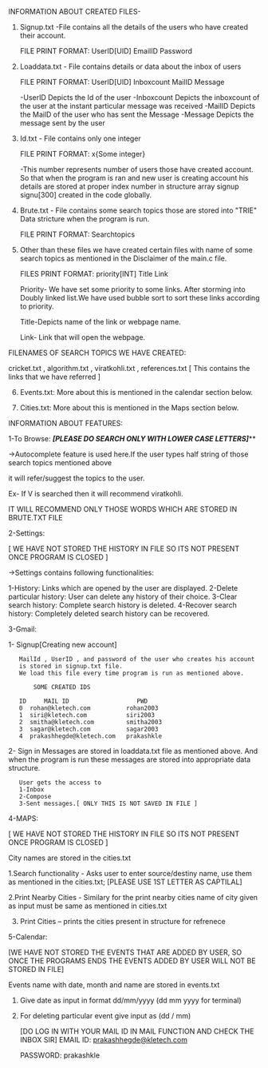 INFORMATION ABOUT CREATED FILES-


1. Signup.txt -File contains all the details of the users who have 
   created their account.
  
   FILE PRINT FORMAT:    UserID[UID]    EmailID    Password

2. Loaddata.txt - File contains details or data about the inbox of users
 
   FILE PRINT FORMAT:    UserID[UID]    Inboxcount    MailID  Message  
 
   -UserID Depicts the Id of the user 
   -Inboxcount Depicts the inboxcount of the user at the instant 
    particular message was received
   -MailID Depicts the MailD of the user who has sent the Message
   -Message Depicts the message sent by the user

3. Id.txt - File contains only one integer
  
   FILE PRINT FORMAT: x{Some integer}
   
   -This number represents number of users those have created account. So
    that when the program is 
    ran and new user is creating account his details are stored at proper
    index number in structure
    array signup signu[300] created in the code globally.

4. Brute.txt - File contains some search topics those are stored into "TRIE"
   Data stricture when the program is run.
   
   FILE PRINT FORMAT: Searchtopics
   
5. Other than these files we have created certain files with name of some 
   search topics as mentioned in the Disclaimer of the main.c file.
  
   FILES PRINT FORMAT: priority[INT]
                       Title
                       Link

   Priority- We have set some priority to some links. After storming into 
   Doubly    linked list.We have used bubble sort to sort these links 
   according to priority.
  
   Title-Depicts name of the link or webpage name.
  
   Link- Link that will open the webpage.
 
   
FILENAMES OF SEARCH TOPICS WE HAVE CREATED: 

cricket.txt , algorithm.txt , viratkohli.txt , references.txt [ This contains the links that we have referred ]

6.  Events.txt: More about this is mentioned in the calendar section below.

7.  Cities.txt: More about this is mentioned in the Maps section below.
  

INFORMATION ABOUT FEATURES:

1-To Browse:
*************[PLEASE DO SEARCH ONLY WITH LOWER CASE LETTERS]***************
  
 ->Autocomplete feature is used here.If the user types half string of those 
   search topics mentioned above
 
 it will refer/suggest the topics to the user.
  
 Ex- If V is searched then it will recommend viratkohli.
   
 IT WILL RECOMMEND ONLY THOSE WORDS WHICH ARE STORED IN BRUTE.TXT FILE

2-Settings:

[ WE HAVE NOT STORED THE HISTORY IN FILE SO ITS NOT PRESENT ONCE PROGRAM IS CLOSED ]
  

 ->Settings contains following functionalities:
   
   1-History: Links which are opened by the user are displayed.
   2-Delete particular history: User can delete any history of their choice.
   3-Clear search history: Complete search history is deleted.
   4-Recover search history: Completely deleted search history 
     can be recovered.

3-Gmail: 
   
    
   1- Signup[Creating new account]
       
       MailId , UserID , and password of the user who creates his account 
       is stored in signup.txt file.
       We load this file every time program is run as mentioned above.
            
           SOME CREATED IDS

       ID     MAIL ID                   PWD
       0  rohan@kletech.com          rohan2003
       1  siri@kletech.com           siri2003
       2  smitha@kletech.com         smitha2003
       3  sagar@kletech.com          sagar2003
       4  prakashhegde@kletech.com   prakashkle



   2- Sign in 
       Messages are stored in loaddata.txt file as mentioned above. And
       when the program is run these 
       messages are stored into appropriate data structure.
       
       User gets the access to 
       1-Inbox
       2-Compose 
       3-Sent messages.[ ONLY THIS IS NOT SAVED IN FILE ]

4-MAPS:

[ WE HAVE NOT STORED THE HISTORY IN FILE SO ITS NOT PRESENT ONCE PROGRAM IS CLOSED ]

City names are stored in the cities.txt 

1.Search functionality - Asks user to enter source/destiny name, use   them as mentioned in the cities.txt;
[PLEASE USE 1ST LETTER AS CAPTILAL]

2.Print Nearby Cities - Similary for the print nearby cities name of city given as input must be same as mentioned in cities.txt 

3. Print Cities – prints the cities present in structure for refrenece


5-Calendar:

[WE HAVE NOT STORED THE EVENTS THAT ARE ADDED BY USER, SO ONCE THE PROGRAMS ENDS THE EVENTS ADDED BY USER WILL NOT BE STORED IN FILE]


 Events name with date, month and name are stored in events.txt

1.	Give date as input in format dd/mm/yyyy (dd mm yyyy for terminal)  

2.	 For deleting particular event give input as (dd / mm) 

  
      [DO LOG IN WITH YOUR MAIL ID IN MAIL FUNCTION  AND CHECK THE INBOX SIR]
      EMAIL ID: prakashhegde@kletech.com 
       
      PASSWORD: prakashkle
